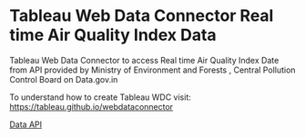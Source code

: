 # Tableau Web Data Connector Real time Air Quality Index Data

Tableau Web Data Connector to access Real time Air Quality Index Date from API provided by Ministry of Environment and Forests , Central Pollution Control Board on Data.gov.in

To understand how to create Tableau WDC visit: https://tableau.github.io/webdataconnector

[Data API](https://data.gov.in/resources/real-time-air-quality-index-various-locations/api)
